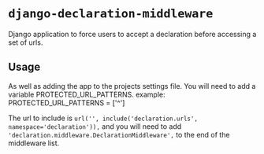 # `django-declaration-middleware`

Django application to force users to accept a declaration before accessing a set of urls.

## Usage

As well as adding the app to the projects settings file.
You will need to add a variable PROTECTED_URL_PATTERNS.
example:
    PROTECTED_URL_PATTERNS = ['^']

The url to include is `url('', include('declaration.urls', namespace='declaration')),`
and you will need to add `'declaration.middleware.DeclarationMiddleware',` to the end of the middleware list.
